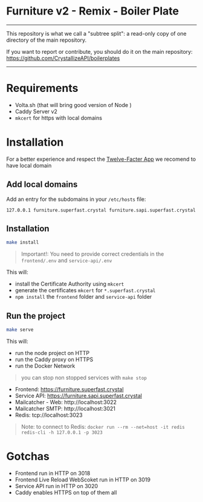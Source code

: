 # Furniture v2 - Remix - Boiler Plate

---

This repository is what we call a "subtree split": a read-only copy of one directory of the main repository.

If you want to report or contribute, you should do it on the main repository: https://github.com/CrystallizeAPI/boilerplates

---

# Requirements

-   Volta.sh (that will bring good version of Node )
-   Caddy Server v2
-   `mkcert` for https with local domains

# Installation

For a better experience and respect the [Twelve-Facter App](https://12factor.net/dev-prod-parity) we recomend to have local domain

## Add local domains

Add an entry for the subdomains in your `/etc/hosts` file:

```
127.0.0.1 furniture.superfast.crystal furniture.sapi.superfast.crystal
```

## Installation

```bash
make install
```

> Important!: You need to provide correct credentials in the `frontend/.env` and `service-api/.env`

This will:

-   install the Certificate Authority using `mkcert`
-   generate the certificates `mkcert` for `*.superfast.crystal`
-   `npm install` the `frontend` folder and `service-api` folder

## Run the project

```bash
make serve
```

This will:

-   run the node project on HTTP
-   run the Caddy proxy on HTTPS
-   run the Docker Network

> you can stop non stopped services with `make stop`

-   Frontend: https://furniture.superfast.crystal
-   Service API: https://furniture.sapi.superfast.crystal
-   Mailcatcher - Web: http://localhost:3022
-   Mailcatcher SMTP: http://localhost:3021
-   Redis: tcp://localhost:3023

> Note: to connect to Redis: `docker run --rm --net=host -it redis redis-cli -h 127.0.0.1 -p 3023`

# Gotchas

-   Frontend run in HTTP on 3018
-   Frontend Live Reload WebScoket run in HTTP on 3019
-   Service API run in HTTP on 3020
-   Caddy enables HTTPS on top of them all
